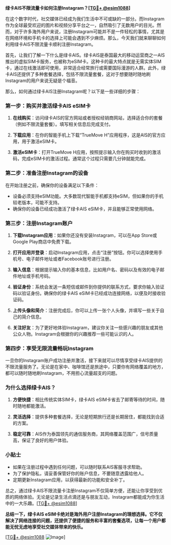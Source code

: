 **绿卡AIS不限流量卡如何注册Instagram？[[TG💪+ @esim1088](https://t.me/s/esim1088)]**

在这个数字时代，社交媒体已经成为我们生活中不可或缺的一部分。而Instagram作为全球最受欢迎的图片和视频分享平台之一，自然吸引了无数用户的目光。然而，对于许多海外用户来说，注册Instagram可能并不是一件轻松的事情，尤其是在网络环境和手机卡的选择上可能会遇到不少麻烦。那么，今天我们就来聊聊如何利用绿卡AIS不限流量卡顺利注册Instagram。

首先，让我们了解一下什么是绿卡AIS。绿卡AIS是泰国最大的移动运营商之一AIS推出的虚拟SIM卡服务，也被称为eSIM卡。这种卡的最大特点就是无需实体SIM卡，通过在线激活即可使用，非常适合经常旅行或需要国际漫游的人群。此外，绿卡AIS还提供了多种套餐选择，包括不限流量套餐，这对于想要随时随地刷Instagram的用户来说无疑是个福音。

那么，如何通过绿卡AIS注册Instagram呢？以下是一些详细的步骤：

### **第一步：购买并激活绿卡AIS eSIM卡**

1. **在线购买**：访问绿卡AIS的官方网站或者授权经销商网站，选择适合你的套餐（例如不限流量套餐）。填写相关信息后完成支付。
   
2. **下载应用**：在你的智能手机上下载“TrueMove H”应用程序，这是AIS的官方应用，用于激活eSIM卡。

3. **激活eSIM卡**：打开TrueMove H应用，按照提示输入你在购买时收到的激活码，完成eSIM卡的激活过程。通常这个过程只需要几分钟就能完成。

### **第二步：准备注册Instagram的设备**

在开始注册之前，确保你的设备满足以下条件：
- 设备必须支持eSIM功能。大多数现代智能手机都支持eSIM，但如果你的手机较老版本，可能不支持。
- 确保你的设备已经成功激活了绿卡AIS eSIM卡，并且能够正常使用网络。

### **第三步：注册Instagram账户**

1. **下载Instagram应用**：如果你还没有安装Instagram，可以在App Store或Google Play商店中免费下载。

2. **打开应用并登录**：启动Instagram应用，点击“注册”按钮。你可以选择使用手机号、电子邮件地址或者Facebook账号进行注册。

3. **输入信息**：根据提示输入你的基本信息，比如用户名、密码以及有效的电子邮件地址或手机号码。

4. **验证身份**：系统会发送一条短信或邮件到你提供的联系方式，要求你输入验证码以验证身份。确保你的绿卡AIS eSIM卡已经成功连接网络，以便及时接收验证码。

5. **上传头像和简介**：注册完成后，你可以上传一张个人头像，并填写一些关于自己的简介信息。

6. **关注好友**：为了更好地体验Instagram，建议你关注一些感兴趣的朋友或其他公众人物。Instagram会根据你的兴趣推荐一些可能认识的人。

### **第四步：享受无限流量畅玩Instagram**

一旦你的Instagram账户成功注册并激活，接下来就可以尽情享受绿卡AIS提供的不限流量服务了。无论是在家中、咖啡馆还是旅途中，只要你有网络覆盖的地方，都可以随时随地刷Instagram，不用担心流量超支的问题。

### **为什么选择绿卡AIS？**

1. **方便快捷**：相比传统实体SIM卡，绿卡AIS eSIM卡省去了邮寄等待的时间，随时随地都能激活。
   
2. **灵活选择**：提供多种套餐选择，无论是短期旅行还是长期居住，都能找到合适的方案。

3. **稳定可靠**：AIS作为泰国领先的通信服务商，其网络覆盖范围广，信号质量高，保证了良好的用户体验。

### **小贴士**

- 如果在注册过程中遇到任何问题，可以随时联系AIS客服寻求帮助。
- 为了保护隐私，请妥善保管好你的账户信息，不要随意透露给他人。
- 定期更新Instagram应用，以获得最新的功能和安全补丁。

总之，通过绿卡AIS不限流量卡注册Instagram不仅简单方便，还能让你享受到优质的网络体验。无论是记录生活点滴还是与朋友互动，Instagram都能成为你生活中的一大乐趣。[[TG💪+ @esim1088](https://t.me/s/esim1088)]

**总结一下，绿卡AIS eSIM卡绝对是海外用户注册Instagram的理想选择。它不仅解决了网络连接的问题，还提供了便捷的服务和丰富的套餐选项，让每一个用户都能无忧无虑地享受社交媒体带来的快乐。**

[[TG💪+ @esim1088](https://t.me/s/esim1088) ![Image](https://i.postimg.cc/4NQfJmqS/Snipaste-2025-05-13-00-14-12.png)]